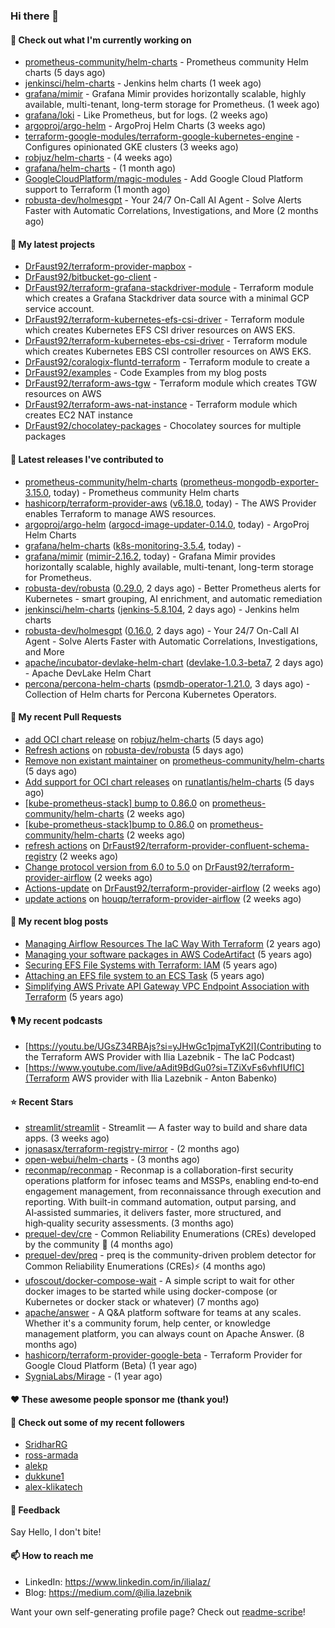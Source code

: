 ### Hi there 👋

#### 👷 Check out what I'm currently working on

- [prometheus-community/helm-charts](https://github.com/prometheus-community/helm-charts) - Prometheus community Helm charts (5 days ago)
- [jenkinsci/helm-charts](https://github.com/jenkinsci/helm-charts) - Jenkins helm charts (1 week ago)
- [grafana/mimir](https://github.com/grafana/mimir) - Grafana Mimir provides horizontally scalable, highly available, multi-tenant, long-term storage for Prometheus. (1 week ago)
- [grafana/loki](https://github.com/grafana/loki) - Like Prometheus, but for logs. (2 weeks ago)
- [argoproj/argo-helm](https://github.com/argoproj/argo-helm) - ArgoProj Helm Charts (3 weeks ago)
- [terraform-google-modules/terraform-google-kubernetes-engine](https://github.com/terraform-google-modules/terraform-google-kubernetes-engine) - Configures opinionated GKE clusters (3 weeks ago)
- [robjuz/helm-charts](https://github.com/robjuz/helm-charts) -  (4 weeks ago)
- [grafana/helm-charts](https://github.com/grafana/helm-charts) -  (1 month ago)
- [GoogleCloudPlatform/magic-modules](https://github.com/GoogleCloudPlatform/magic-modules) - Add Google Cloud Platform support to Terraform (1 month ago)
- [robusta-dev/holmesgpt](https://github.com/robusta-dev/holmesgpt) - Your 24/7 On-Call AI Agent - Solve Alerts Faster with Automatic Correlations, Investigations, and More (2 months ago)

#### 🌱 My latest projects

- [DrFaust92/terraform-provider-mapbox](https://github.com/DrFaust92/terraform-provider-mapbox) - 
- [DrFaust92/bitbucket-go-client](https://github.com/DrFaust92/bitbucket-go-client) - 
- [DrFaust92/terraform-grafana-stackdriver-module](https://github.com/DrFaust92/terraform-grafana-stackdriver-module) - Terraform module which creates a Grafana Stackdriver data source with a minimal GCP service account.
- [DrFaust92/terraform-kubernetes-efs-csi-driver](https://github.com/DrFaust92/terraform-kubernetes-efs-csi-driver) - Terraform module which creates Kubernetes EFS CSI driver resources on AWS EKS.
- [DrFaust92/terraform-kubernetes-ebs-csi-driver](https://github.com/DrFaust92/terraform-kubernetes-ebs-csi-driver) - Terraform module which creates Kubernetes EBS CSI controller resources on AWS EKS.
- [DrFaust92/coralogix-fluntd-terraform](https://github.com/DrFaust92/coralogix-fluntd-terraform) - Terraform module to create a 
- [DrFaust92/examples](https://github.com/DrFaust92/examples) - Code Examples from my blog posts
- [DrFaust92/terraform-aws-tgw](https://github.com/DrFaust92/terraform-aws-tgw) - Terraform module which creates TGW resources on AWS
- [DrFaust92/terraform-aws-nat-instance](https://github.com/DrFaust92/terraform-aws-nat-instance) - Terraform module which creates EC2 NAT instance
- [DrFaust92/chocolatey-packages](https://github.com/DrFaust92/chocolatey-packages) - Chocolatey sources for multiple packages

#### 🔭 Latest releases I've contributed to

- [prometheus-community/helm-charts](https://github.com/prometheus-community/helm-charts) ([prometheus-mongodb-exporter-3.15.0](https://github.com/prometheus-community/helm-charts/releases/tag/prometheus-mongodb-exporter-3.15.0), today) - Prometheus community Helm charts
- [hashicorp/terraform-provider-aws](https://github.com/hashicorp/terraform-provider-aws) ([v6.18.0](https://github.com/hashicorp/terraform-provider-aws/releases/tag/v6.18.0), today) - The AWS Provider enables Terraform to manage AWS resources.
- [argoproj/argo-helm](https://github.com/argoproj/argo-helm) ([argocd-image-updater-0.14.0](https://github.com/argoproj/argo-helm/releases/tag/argocd-image-updater-0.14.0), today) - ArgoProj Helm Charts
- [grafana/helm-charts](https://github.com/grafana/helm-charts) ([k8s-monitoring-3.5.4](https://github.com/grafana/helm-charts/releases/tag/k8s-monitoring-3.5.4), today) - 
- [grafana/mimir](https://github.com/grafana/mimir) ([mimir-2.16.2](https://github.com/grafana/mimir/releases/tag/mimir-2.16.2), today) - Grafana Mimir provides horizontally scalable, highly available, multi-tenant, long-term storage for Prometheus.
- [robusta-dev/robusta](https://github.com/robusta-dev/robusta) ([0.29.0](https://github.com/robusta-dev/robusta/releases/tag/0.29.0), 2 days ago) - Better Prometheus alerts for Kubernetes - smart grouping, AI enrichment, and automatic remediation
- [jenkinsci/helm-charts](https://github.com/jenkinsci/helm-charts) ([jenkins-5.8.104](https://github.com/jenkinsci/helm-charts/releases/tag/jenkins-5.8.104), 2 days ago) - Jenkins helm charts
- [robusta-dev/holmesgpt](https://github.com/robusta-dev/holmesgpt) ([0.16.0](https://github.com/robusta-dev/holmesgpt/releases/tag/0.16.0), 2 days ago) - Your 24/7 On-Call AI Agent - Solve Alerts Faster with Automatic Correlations, Investigations, and More
- [apache/incubator-devlake-helm-chart](https://github.com/apache/incubator-devlake-helm-chart) ([devlake-1.0.3-beta7](https://github.com/apache/incubator-devlake-helm-chart/releases/tag/devlake-1.0.3-beta7), 2 days ago) - Apache DevLake Helm Chart
- [percona/percona-helm-charts](https://github.com/percona/percona-helm-charts) ([psmdb-operator-1.21.0](https://github.com/percona/percona-helm-charts/releases/tag/psmdb-operator-1.21.0), 3 days ago) - Collection of Helm charts for Percona Kubernetes Operators.

#### 🔨 My recent Pull Requests

- [add OCI chart release](https://github.com/robjuz/helm-charts/pull/156) on [robjuz/helm-charts](https://github.com/robjuz/helm-charts) (5 days ago)
- [Refresh actions](https://github.com/robusta-dev/robusta/pull/1939) on [robusta-dev/robusta](https://github.com/robusta-dev/robusta) (5 days ago)
- [Remove non existant maintainer](https://github.com/prometheus-community/helm-charts/pull/6253) on [prometheus-community/helm-charts](https://github.com/prometheus-community/helm-charts) (5 days ago)
- [Add support for OCI chart releases](https://github.com/runatlantis/helm-charts/pull/501) on [runatlantis/helm-charts](https://github.com/runatlantis/helm-charts) (5 days ago)
- [[kube-prometheus-stack] bump to 0.86.0](https://github.com/prometheus-community/helm-charts/pull/6211) on [prometheus-community/helm-charts](https://github.com/prometheus-community/helm-charts) (2 weeks ago)
- [[kube-prometheus-stack]bump to 0.86.0](https://github.com/prometheus-community/helm-charts/pull/6210) on [prometheus-community/helm-charts](https://github.com/prometheus-community/helm-charts) (2 weeks ago)
- [refresh actions](https://github.com/DrFaust92/terraform-provider-confluent-schema-registry/pull/1) on [DrFaust92/terraform-provider-confluent-schema-registry](https://github.com/DrFaust92/terraform-provider-confluent-schema-registry) (2 weeks ago)
- [Change protocol version from 6.0 to 5.0](https://github.com/DrFaust92/terraform-provider-airflow/pull/53) on [DrFaust92/terraform-provider-airflow](https://github.com/DrFaust92/terraform-provider-airflow) (2 weeks ago)
- [Actions-update](https://github.com/DrFaust92/terraform-provider-airflow/pull/52) on [DrFaust92/terraform-provider-airflow](https://github.com/DrFaust92/terraform-provider-airflow) (2 weeks ago)
- [update actions](https://github.com/houqp/terraform-provider-airflow/pull/13) on [houqp/terraform-provider-airflow](https://github.com/houqp/terraform-provider-airflow) (2 weeks ago)

#### 📜 My recent blog posts

- [Managing Airflow Resources The IaC Way With Terraform](https://engineering.placer.ai/managing-airflow-resources-the-iac-way-with-terraform-ea5b8db573ad?source=rss-cac402f06fa8------2) (2 years ago)
- [Managing your software packages in AWS CodeArtifact](https://medium.com/@ilia.lazebnik/managing-your-software-packages-in-aws-codeartifact-12d00053e243?source=rss-cac402f06fa8------2) (5 years ago)
- [Securing EFS File Systems with Terraform: IAM](https://medium.com/@ilia.lazebnik/securing-efs-file-systems-with-terraform-iam-d2a066c198ab?source=rss-cac402f06fa8------2) (5 years ago)
- [Attaching an EFS file system to an ECS Task](https://medium.com/@ilia.lazebnik/attaching-an-efs-file-system-to-an-ecs-task-7bd15b76a6ef?source=rss-cac402f06fa8------2) (5 years ago)
- [Simplifying AWS Private API Gateway VPC Endpoint Association with Terraform](https://medium.com/@ilia.lazebnik/simplifying-aws-private-api-gateway-vpc-endpoint-association-with-terraform-b379a247afbf?source=rss-cac402f06fa8------2) (5 years ago)

#### 🎙️ My recent podcasts
- [https://youtu.be/UGsZ34RBAjs?si=yJHwGc1pjmaTyK2l](Contributing to the Terraform AWS Provider with Ilia Lazebnik - The IaC Podcast)
- [https://www.youtube.com/live/aAdit9BdGu0?si=TZiXvFs6vhfIUfIC](Terraform AWS provider with Ilia Lazebnik - Anton Babenko)

#### ⭐ Recent Stars

- [streamlit/streamlit](https://github.com/streamlit/streamlit) - Streamlit — A faster way to build and share data apps. (3 weeks ago)
- [jonasasx/terraform-registry-mirror](https://github.com/jonasasx/terraform-registry-mirror) -  (2 months ago)
- [open-webui/helm-charts](https://github.com/open-webui/helm-charts) -  (3 months ago)
- [reconmap/reconmap](https://github.com/reconmap/reconmap) - Reconmap is a collaboration-first security operations platform for infosec teams and MSSPs, enabling end‑to‑end engagement management, from reconnaissance through execution and reporting. With built-in command automation, output parsing, and AI‑assisted summaries, it delivers faster, more structured, and high‑quality security assessments. (3 months ago)
- [prequel-dev/cre](https://github.com/prequel-dev/cre) - Common Reliability Enumerations (CREs) developed by the community 📖 (4 months ago)
- [prequel-dev/preq](https://github.com/prequel-dev/preq) - preq is the community-driven problem detector for Common Reliability Enumerations (CREs)⚡️ (4 months ago)
- [ufoscout/docker-compose-wait](https://github.com/ufoscout/docker-compose-wait) - A simple script to wait for other docker images to be started while using docker-compose (or Kubernetes or docker stack or whatever) (7 months ago)
- [apache/answer](https://github.com/apache/answer) - A Q&amp;A platform software for teams at any scales. Whether it&#39;s a community forum, help center, or knowledge management platform, you can always count on Apache Answer. (8 months ago)
- [hashicorp/terraform-provider-google-beta](https://github.com/hashicorp/terraform-provider-google-beta) - Terraform Provider for Google Cloud Platform (Beta) (1 year ago)
- [SygniaLabs/Mirage](https://github.com/SygniaLabs/Mirage) -  (1 year ago)

#### ❤️ These awesome people sponsor me (thank you!)


#### 👯 Check out some of my recent followers

- [SridharRG](https://github.com/SridharRG)
- [ross-armada](https://github.com/ross-armada)
- [alekp](https://github.com/alekp)
- [dukkune1](https://github.com/dukkune1)
- [alex-klikatech](https://github.com/alex-klikatech)

#### 💬 Feedback

Say Hello, I don't bite!

#### 📫 How to reach me

- LinkedIn: https://www.linkedin.com/in/ilialaz/
- Blog: https://medium.com/@ilia.lazebnik

Want your own self-generating profile page? Check out [readme-scribe](https://github.com/muesli/readme-scribe)!


